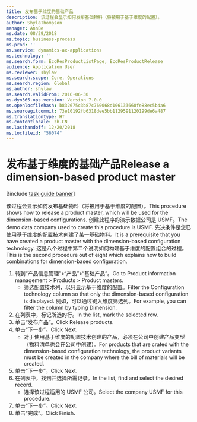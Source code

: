 ```yaml
---
title: 发布基于维度的基础产品
description: 该过程会显示如何发布基础物料（将被用于基于维度的配置）。
author: ShylaThompson
manager: AnnBe
ms.date: 08/29/2018
ms.topic: business-process
ms.prod: ''
ms.service: dynamics-ax-applications
ms.technology: ''
ms.search.form: EcoResProductListPage, EcoResProductRelease
audience: Application User
ms.reviewer: shylaw
ms.search.scope: Core, Operations
ms.search.region: Global
ms.author: shylaw
ms.search.validFrom: 2016-06-30
ms.dyn365.ops.version: Version 7.0.0
ms.openlocfilehash: b832675c3b87c760068d106133668fe88ec5b4a6
ms.sourcegitcommit: 73e10192fb6318dee5bb1129591120199de6a487
ms.translationtype: HT
ms.contentlocale: zh-CN
ms.lasthandoff: 12/20/2018
ms.locfileid: "56074"
---
```

# <a name="release-a-dimension-based-product-master"></a><span data-ttu-id="5ba16-103">发布基于维度的基础产品</span><span class="sxs-lookup"><span data-stu-id="5ba16-103">Release a dimension-based product master</span></span>

[!include [task guide banner](../../includes/task-guide-banner.md)]

<span data-ttu-id="5ba16-104">该过程会显示如何发布基础物料（将被用于基于维度的配置）。</span><span class="sxs-lookup"><span data-stu-id="5ba16-104">This procedure shows how to release a product master, which will be used for the dimension-based configurations.</span></span> <span data-ttu-id="5ba16-105">创建此程序的演示数据公司是 USMF。</span><span class="sxs-lookup"><span data-stu-id="5ba16-105">The demo data company used to create this procedure is USMF.</span></span> <span data-ttu-id="5ba16-106">先决条件是您已使用基于维度的配置技术创建了某一基础物料。</span><span class="sxs-lookup"><span data-stu-id="5ba16-106">It is a prerequisite that you have created a product master with the dimension-based configuration technology.</span></span> <span data-ttu-id="5ba16-107">这是八个过程中第二个说明如何构建基于维度的配置组合的过程。</span><span class="sxs-lookup"><span data-stu-id="5ba16-107">This is the second procedure out of eight which explains how to build combinations for dimension-based configuration.</span></span>

1. <span data-ttu-id="5ba16-108">转到“产品信息管理”>“产品”>“基础产品”。</span><span class="sxs-lookup"><span data-stu-id="5ba16-108">Go to Product information management > Products > Product masters.</span></span>
    * <span data-ttu-id="5ba16-109">筛选配置技术列，以只显示基于维度的配置。</span><span class="sxs-lookup"><span data-stu-id="5ba16-109">Filter the Configuration technology column so that only the dimension-based configuration is displayed.</span></span> <span data-ttu-id="5ba16-110">例如，可以通过键入维度筛选列。</span><span class="sxs-lookup"><span data-stu-id="5ba16-110">For example, you can filter the column by typing Dimension.</span></span>    
2. <span data-ttu-id="5ba16-111">在列表中，标记所选的行。</span><span class="sxs-lookup"><span data-stu-id="5ba16-111">In the list, mark the selected row.</span></span>
3. <span data-ttu-id="5ba16-112">单击“发布产品”。</span><span class="sxs-lookup"><span data-stu-id="5ba16-112">Click Release products.</span></span>
4. <span data-ttu-id="5ba16-113">单击“下一步”。</span><span class="sxs-lookup"><span data-stu-id="5ba16-113">Click Next.</span></span>
    * <span data-ttu-id="5ba16-114">对于使用基于维度的配置技术创建的产品，必须在公司中创建产品变型（物料清单也会在公司中创建）。</span><span class="sxs-lookup"><span data-stu-id="5ba16-114">For products that are crated with the dimension-based configuration technology, the product variants must be created in the company where the bill of materials will be created.</span></span>  
5. <span data-ttu-id="5ba16-115">单击“下一步”。</span><span class="sxs-lookup"><span data-stu-id="5ba16-115">Click Next.</span></span>
6. <span data-ttu-id="5ba16-116">在列表中，找到并选择所需记录。</span><span class="sxs-lookup"><span data-stu-id="5ba16-116">In the list, find and select the desired record.</span></span>
    * <span data-ttu-id="5ba16-117">选择该过程适用的 USMF 公司。</span><span class="sxs-lookup"><span data-stu-id="5ba16-117">Select the company USMF for this procedure.</span></span>  
7. <span data-ttu-id="5ba16-118">单击“下一步”。</span><span class="sxs-lookup"><span data-stu-id="5ba16-118">Click Next.</span></span>
8. <span data-ttu-id="5ba16-119">单击“完成”。</span><span class="sxs-lookup"><span data-stu-id="5ba16-119">Click Finish.</span></span>

